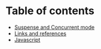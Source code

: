 # Table of contents

* [Suspense and Concurrent mode](README.md)
* [Links and references](links-and-references.md)
* [Javascript](javascript.md)

